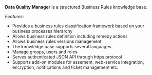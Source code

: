 **Data Quality Manager** is a structured Business Rules knowledge base.

*Features:*

* Provides a business rules classification framework based on your business processes hierarchy
* Allows business rules definition including remedy actions
* Allows business rules versions management
* The knowledge base supports several languages
* Manage groups, users and roles
* Serves authenticated JSON API through https protocol
* Supports add-on modules for assement, web-service integration, encryption, notifications and ticket management etc.
